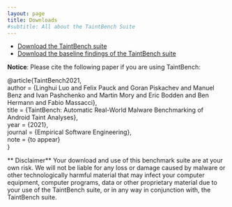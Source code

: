```yaml
---
layout: page
title: Downloads
#subtitle: All about the TaintBench Suite
---
```

- [Download the TaintBench suite](https://github.com/TaintBench/TaintBench/releases/download/TaintBenchSuite/TaintBench.zip)
- [Download the baseline findings of the TaintBench suite](https://github.com/TaintBench/TaintBench/releases/download/TaintBenchSuite/findings.zip)

**Notice**: Please cite the following paper if you are using TaintBench: 

@article{TaintBench2021, <br>
author = {Linghui Luo and Felix Pauck and Goran Piskachev and Manuel Benz and Ivan Pashchenko and Martin Mory and Eric Bodden and Ben Hermann and Fabio Massacci},<br>
title = {TaintBench: Automatic Real-World Malware Benchmarking of Android Taint Analyses}, <br>
year = {2021}, <br>
journal = {Empirical Software Engineering}, <br>
note = {to appear} <br>
}

** Disclaimer**
Your download and use of this benchmark suite are at your own risk.
We will not be liable for any loss or damage caused by malware or other technologically harmful material that may infect your computer equipment, computer programs, data or other proprietary material due to your use of the TaintBench suite, or in any way in conjunction with, the TaintBench suite.
